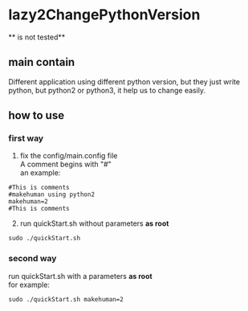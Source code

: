 # lazy2ChangePythonVersion
** is not tested**
## main contain
Different application using different python version, but they just write python, but python2 or python3, it help us to change easily.   
## how to use
### first way
1. fix the config/main.config file  
A comment begins with "#"  
an example:  
```
#This is comments
#makehuman using python2
makehuman=2
#This is comments
```
2. run quickStart.sh without parameters **as root**  
```
sudo ./quickStart.sh
```

### second way
run quickStart.sh with a parameters **as root**  
for example:  
```
sudo ./quickStart.sh makehuman=2
```
